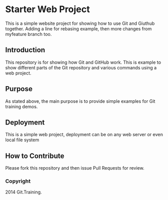 # Starter Web Project
This is a simple website project for showing how to use Git and Giuthub together.  Adding a line for rebasing example, then more changes from myfeature branch too.
## Introduction

This repository is for showing how Git and GitHub work.  This is example to show different parts of the Git repository and various commands using a web project.

## Purpose

As stated above, the main purpose is to provide simple examples for Git training demos.

## Deployment
This is a simple web project, deployment can be on any web server or even local file system

## How to Contribute

Please fork this repository and then issue Pull Requests for review.


### Copyright

2014 Git.Training.
